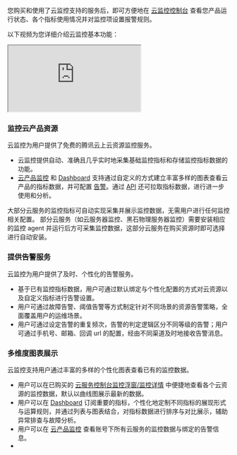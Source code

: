 

您购买和使用了云监控支持的服务后，即可方便地在 [云监控控制台](https://console.cloud.tencent.com/monitor/overview) 查看您产品运行状态、各个指标使用情况并对监控项设置报警规则。

以下视频为您详细介绍云监控基本功能：
<div class="doc-video-mod"><iframe src="https://cloud.tencent.com/edu/learning/quick-play/2371-36053?source=gw.doc.media&withPoster=1&notip=1"></iframe></div>


### 监控云产品资源

云监控为用户提供了免费的腾讯云上云资源监控服务。

- 云监控提供自动、准确且几乎实时地采集基础监控指标和存储监控指标数据的功能。
-  [云产品监控](https://cloud.tencent.com/document/product/248/42450) 和 [Dashboard](https://cloud.tencent.com/document/product/248/42450) 支持通过自定义的方式建立丰富多样的图表查看云产品的指标数据，并可配置 [告警](https://cloud.tencent.com/document/product/248/6126)。通过 [API](https://cloud.tencent.com/document/product/248/30342) 还可拉取指标数据，进行进一步使用和分析。

大部分云服务的监控指标可自动实现采集并展示监控数据，无需用户进行任何监控相关配置。
部分云服务（如云服务器监控、黑石物理服务器监控）需要安装相应的监控 agent 并运行后方可采集监控数据，这部分云服务在购买资源时即可选择进行自动安装。

### 提供告警服务

云监控为用户提供了及时、个性化的告警服务。

- 基于已有监控指标数据，用户可通过默认绑定与个性化配置的方式对云资源以及自定义指标进行告警设置。
- 用户可通过故障告警、阈值告警等方式制定针对不同场景的资源告警策略，全面覆盖用户的运维场景。
- 用户可通过设定告警的重复频次，告警的判定逻辑区分不同等级的告警；用户可通过手机号、邮箱、回调 url 的配置，经由不同渠道及时地接收告警消息。

### 多维度图表展示

云监控支持用户通过丰富的多样的个性化图表查看已有的监控数据。

- 用户可以在已购买的 [云服务控制台监控浮窗/监控详情](https://cloud.tencent.com/document/product/248/6142) 中便捷地查看各个云资源的监控数据，默认以曲线图展示最新的数据。
- 用户可以在 [Dashboard](https://cloud.tencent.com/document/product/248/13118) 订阅重要的指标，个性化地定制不同指标的展现形式与运算规则，并通过列表与图表结合，对指标数据进行排序与对比展示，辅助异常排查与故障分析。
- 用户可以在 [云产品监控](https://cloud.tencent.com/document/product/248/42450) 查看账号下所有云服务的监控数据与绑定的告警信息。
- 
